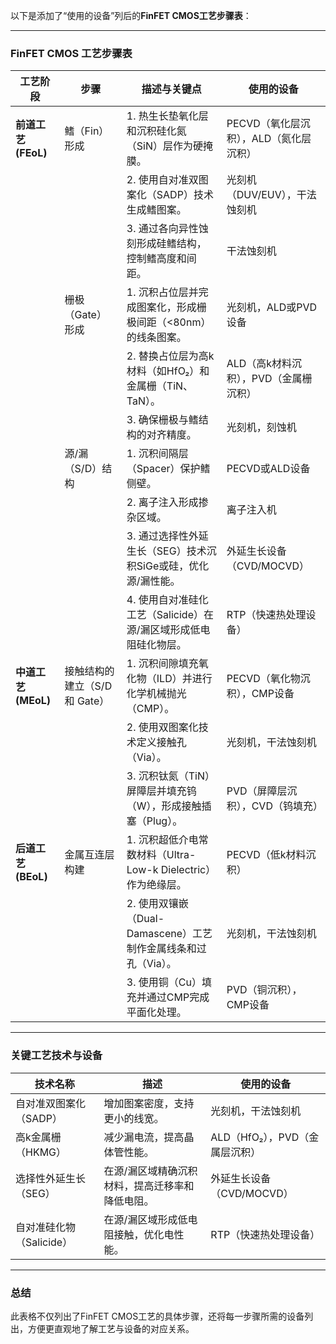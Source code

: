以下是添加了“使用的设备”列后的**FinFET CMOS工艺步骤表**：

---

### **FinFET CMOS 工艺步骤表**

| **工艺阶段**       | **步骤**                       | **描述与关键点**                                                               | **使用的设备**                          |
|--------------------|-------------------------------|-------------------------------------------------------------------------------|----------------------------------------|
| **前道工艺 (FEoL)** | 鳍（Fin）形成                 | 1. 热生长垫氧化层和沉积硅化氮（SiN）层作为硬掩膜。                              | PECVD（氧化层沉积），ALD（氮化层沉积） |
|                    |                               | 2. 使用自对准双图案化（SADP）技术生成鳍图案。                                   | 光刻机（DUV/EUV），干法蚀刻机           |
|                    |                               | 3. 通过各向异性蚀刻形成硅鳍结构，控制鳍高度和间距。                              | 干法蚀刻机                              |
|                    | 栅极（Gate）形成              | 1. 沉积占位层并完成图案化，形成栅极间距（<80nm）的线条图案。                    | 光刻机，ALD或PVD设备                   |
|                    |                               | 2. 替换占位层为高k材料（如HfO₂）和金属栅（TiN、TaN）。                           | ALD（高k材料沉积），PVD（金属栅沉积）   |
|                    |                               | 3. 确保栅极与鳍结构的对齐精度。                                                 | 光刻机，刻蚀机                          |
|                    | 源/漏（S/D）结构              | 1. 沉积间隔层（Spacer）保护鳍侧壁。                                             | PECVD或ALD设备                          |
|                    |                               | 2. 离子注入形成掺杂区域。                                                       | 离子注入机                              |
|                    |                               | 3. 通过选择性外延生长（SEG）技术沉积SiGe或硅，优化源/漏性能。                     | 外延生长设备（CVD/MOCVD）              |
|                    |                               | 4. 使用自对准硅化工艺（Salicide）在源/漏区域形成低电阻硅化物层。                  | RTP（快速热处理设备）                   |
| **中道工艺 (MEoL)** | 接触结构的建立（S/D 和 Gate） | 1. 沉积间隙填充氧化物（ILD）并进行化学机械抛光（CMP）。                          | PECVD（氧化物沉积），CMP设备            |
|                    |                               | 2. 使用双图案化技术定义接触孔（Via）。                                           | 光刻机，干法蚀刻机                      |
|                    |                               | 3. 沉积钛氮（TiN）屏障层并填充钨（W），形成接触插塞（Plug）。                    | PVD（屏障层沉积），CVD（钨填充）        |
| **后道工艺 (BEoL)** | 金属互连层构建                 | 1. 沉积超低介电常数材料（Ultra-Low-k Dielectric）作为绝缘层。                     | PECVD（低k材料沉积）                    |
|                    |                               | 2. 使用双镶嵌（Dual-Damascene）工艺制作金属线条和过孔（Via）。                     | 光刻机，干法蚀刻机                      |
|                    |                               | 3. 使用铜（Cu）填充并通过CMP完成平面化处理。                                     | PVD（铜沉积），CMP设备                  |

---

### **关键工艺技术与设备**

| **技术名称**         | **描述**                                               | **使用的设备**                          |
|---------------------|-------------------------------------------------------|----------------------------------------|
| 自对准双图案化（SADP）| 增加图案密度，支持更小的线宽。                            | 光刻机，干法蚀刻机                      |
| 高k金属栅（HKMG）     | 减少漏电流，提高晶体管性能。                              | ALD（HfO₂），PVD（金属层沉积）          |
| 选择性外延生长（SEG）  | 在源/漏区域精确沉积材料，提高迁移率和降低电阻。              | 外延生长设备（CVD/MOCVD）              |
| 自对准硅化物（Salicide）| 在源/漏区域形成低电阻接触，优化电性能。                     | RTP（快速热处理设备）                   |

---

### **总结**
此表格不仅列出了FinFET CMOS工艺的具体步骤，还将每一步骤所需的设备列出，方便更直观地了解工艺与设备的对应关系。

